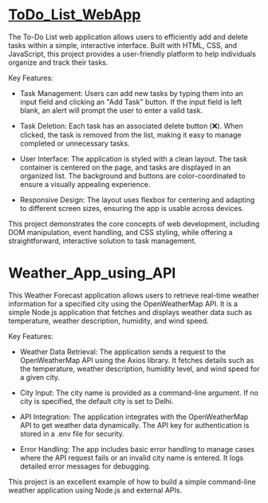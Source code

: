 # [ToDo_List_WebApp](https://github.com/Abhiram-ARS/Web_Development_Workshop_ICET/tree/main/ToDo_List_WebApp)
The To-Do List web application allows users to efficiently add and delete tasks within a simple, interactive interface. Built with HTML, CSS, and JavaScript, this project provides a user-friendly platform to help individuals organize and track their tasks.

Key Features:

* Task Management: Users can add new tasks by typing them into an input field and clicking an "Add Task" button. If the input field is left blank, an alert will prompt the user to enter a valid task.

* Task Deletion: Each task has an associated delete button (❌). When clicked, the task is removed from the list, making it easy to manage completed or unnecessary tasks.

* User Interface: The application is styled with a clean layout. The task container is centered on the page, and tasks are displayed in an organized list. The background and buttons are color-coordinated to ensure a visually appealing experience.

* Responsive Design: The layout uses flexbox for centering and adapting to different screen sizes, ensuring the app is usable across devices.

This project demonstrates the core concepts of web development, including DOM manipulation, event handling, and CSS styling, while offering a straightforward, interactive solution to task management.

# Weather_App_using_API
This Weather Forecast application allows users to retrieve real-time weather information for a specified city using the OpenWeatherMap API. It is a simple Node.js application that fetches and displays weather data such as temperature, weather description, humidity, and wind speed.

Key Features:

* Weather Data Retrieval: The application sends a request to the OpenWeatherMap API using the Axios library. It fetches details such as the temperature, weather description, humidity level, and wind speed for a given city.

* City Input: The city name is provided as a command-line argument. If no city is specified, the default city is set to Delhi.

* API Integration: The application integrates with the OpenWeatherMap API to get weather data dynamically. The API key for authentication is stored in a .env file for security.

* Error Handling: The app includes basic error handling to manage cases where the API request fails or an invalid city name is entered. It logs detailed error messages for debugging.

This project is an excellent example of how to build a simple command-line weather application using Node.js and external APIs.
